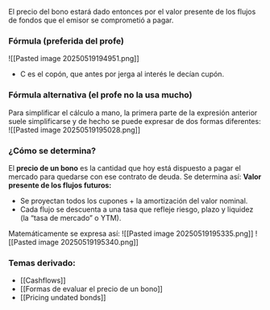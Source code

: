 El precio del bono estará dado entonces por el valor presente de los
flujos de fondos que el emisor se comprometió a pagar.

### Fórmula (preferida del profe)
![[Pasted image 20250519194951.png]]
- C es el copón, que antes por jerga al interés le decían cupón.
### Fórmula alternativa (el profe no la usa mucho)
Para simplificar el cálculo a mano, la primera parte de la expresión anterior suele simplificarse y de hecho se puede expresar de dos formas diferentes:
![[Pasted image 20250519195028.png]]
### ¿Cómo se determina?
El **precio de un bono** es la cantidad que hoy está dispuesto a pagar el mercado para quedarse con ese contrato de deuda. Se determina así:
**Valor presente de los flujos futuros:**
- Se proyectan todos los cupones + la amortización del valor nominal.
- Cada flujo se descuenta a una tasa que refleje riesgo, plazo y liquidez (la “tasa de mercado” o YTM).

Matemáticamente se expresa así:
![[Pasted image 20250519195335.png]]
![[Pasted image 20250519195340.png]]
### Temas derivado:
- [[Cashflows]]
- [[Formas de evaluar el precio de un bono]]
- [[Pricing undated bonds]]